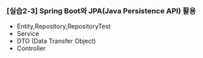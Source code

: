 ### [실습2-3] Spring Boot와 JPA(Java Persistence API) 활용


* Entity,Repository,RepositoryTest
* Service
* DTO (Data Transfer Object)
* Controller